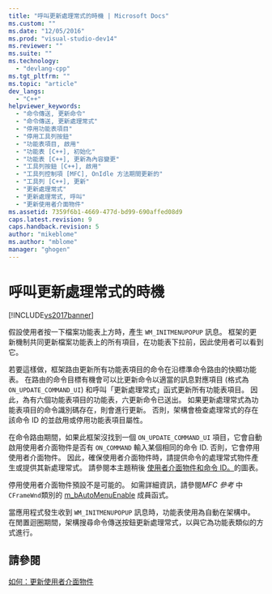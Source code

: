 ```yaml
---
title: "呼叫更新處理常式的時機 | Microsoft Docs"
ms.custom: ""
ms.date: "12/05/2016"
ms.prod: "visual-studio-dev14"
ms.reviewer: ""
ms.suite: ""
ms.technology: 
  - "devlang-cpp"
ms.tgt_pltfrm: ""
ms.topic: "article"
dev_langs: 
  - "C++"
helpviewer_keywords: 
  - "命令傳送, 更新命令"
  - "命令傳送, 更新處理常式"
  - "停用功能表項目"
  - "停用工具列按鈕"
  - "功能表項目, 啟用"
  - "功能表 [C++], 初始化"
  - "功能表 [C++], 更新為內容變更"
  - "工具列按鈕 [C++], 啟用"
  - "工具列控制項 [MFC], OnIdle 方法期間更新的"
  - "工具列 [C++], 更新"
  - "更新處理常式"
  - "更新處理常式, 呼叫"
  - "更新使用者介面物件"
ms.assetid: 7359f6b1-4669-477d-bd99-690affed08d9
caps.latest.revision: 9
caps.handback.revision: 5
author: "mikeblome"
ms.author: "mblome"
manager: "ghogen"
---
```

# 呼叫更新處理常式的時機
[!INCLUDE[vs2017banner](../assembler/inline/includes/vs2017banner.md)]

假設使用者按一下檔案功能表上方時，產生 `WM_INITMENUPOPUP` 訊息。  框架的更新機制共同更新檔案功能表上的所有項目，在功能表下拉前，因此使用者可以看到它。  
  
 若要這樣做，框架路由更新所有功能表項目的命令在沿標準命令路由的快顯功能表。  在路由的命令目標有機會可以比更新命令以適當的訊息對應項目 \(格式為 `ON_UPDATE_COMMAND_UI`\) 和呼叫「更新處理常式」函式更新所有功能表項目。  因此，為有六個功能表項目的功能表，六更新命令已送出。  如果更新處理常式為功能表項目的命令識別碼存在，則會進行更新。  否則，架構會檢查處理常式的存在該命令 ID 的並啟用或停用功能表項目屬性。  
  
 在命令路由期間，如果此框架沒找到一個 `ON_UPDATE_COMMAND_UI` 項目，它會自動啟用使用者介面物件是否有 `ON_COMMAND` 輸入某個相同的命令 ID.  否則，它會停用使用者介面物件。  因此，確保使用者介面物件時，請提供命令的處理常式物件產生或提供其新處理常式。  請參閱本主題稍後 [使用者介面物件和命令 ID。](../mfc/user-interface-objects-and-command-ids.md)的圖表。  
  
 停用使用者介面物件預設不是可能的。  如需詳細資訊，請參閱*MFC 參考* 中`CFrameWnd`類別的 [m\_bAutoMenuEnable](../Topic/CFrameWnd::m_bAutoMenuEnable.md) 成員函式。  
  
 當應用程式發生收到 `WM_INITMENUPOPUP` 訊息時，功能表使用為自動在架構中。  在閒置迴圈期間，架構搜尋命令傳送按鈕更新處理常式，以與它為功能表類似的方式進行。  
  
## 請參閱  
 [如何：更新使用者介面物件](../mfc/how-to-update-user-interface-objects.md)